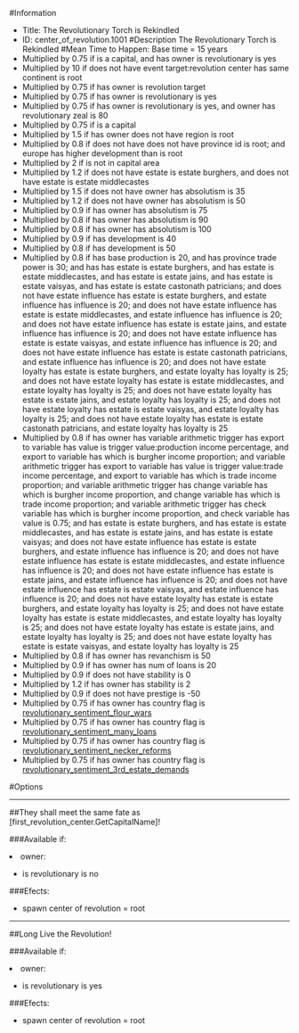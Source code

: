 #Information
 - Title: The Revolutionary Torch is Rekindled
 - ID: center_of_revolution.1001
#Description
The Revolutionary Torch is Rekindled
#Mean Time to Happen:
Base time = 15 years
 - Multiplied by 0.75 if is a capital, and  has owner is revolutionary is yes
 - Multiplied by 10 if does not have event target:revolution center has same continent is root
 - Multiplied by 0.75 if has owner is revolution target
 - Multiplied by 0.75 if has owner is revolutionary is yes
 - Multiplied by 0.75 if has owner is revolutionary is yes, and owner has revolutionary zeal is 80
 - Multiplied by 0.75 if is a capital
 - Multiplied by 1.5 if has owner does not have region is root
 - Multiplied by 0.8 if does not have does not have province id is root; and europe has higher development than is root
 - Multiplied by 2 if is not in capital area
 - Multiplied by 1.2 if does not have estate is estate burghers, and does not have estate is estate middlecastes
 - Multiplied by 1.5 if does not have owner has absolutism is 35
 - Multiplied by 1.2 if does not have owner has absolutism is 50
 - Multiplied by 0.9 if has owner has absolutism is 75
 - Multiplied by 0.8 if has owner has absolutism is 90
 - Multiplied by 0.8 if has owner has absolutism is 100
 - Multiplied by 0.9 if has development is 40
 - Multiplied by 0.8 if has development is 50
 - Multiplied by 0.8 if has base production is 20, and has province trade power is 30; and  has has estate is estate burghers, and has estate is estate middlecastes, and has estate is estate jains, and has estate is estate vaisyas, and has estate is estate castonath patricians; and does not have estate influence has estate is estate burghers, and estate influence has influence is 20; and does not have estate influence has estate is estate middlecastes, and estate influence has influence is 20; and does not have estate influence has estate is estate jains, and estate influence has influence is 20; and does not have estate influence has estate is estate vaisyas, and estate influence has influence is 20; and does not have estate influence has estate is estate castonath patricians, and estate influence has influence is 20; and does not have estate loyalty has estate is estate burghers, and estate loyalty has loyalty is 25; and does not have estate loyalty has estate is estate middlecastes, and estate loyalty has loyalty is 25; and does not have estate loyalty has estate is estate jains, and estate loyalty has loyalty is 25; and does not have estate loyalty has estate is estate vaisyas, and estate loyalty has loyalty is 25; and does not have estate loyalty has estate is estate castonath patricians, and estate loyalty has loyalty is 25
 - Multiplied by 0.8 if has owner has variable arithmetic trigger has export to variable has value is trigger value:production income percentage, and export to variable has which is burgher income proportion; and variable arithmetic trigger has export to variable has value is trigger value:trade income percentage, and export to variable has which is trade income proportion; and variable arithmetic trigger has change variable has which is burgher income proportion, and change variable has which is trade income proportion; and variable arithmetic trigger has check variable has which is burgher income proportion, and check variable has value is 0.75; and has estate is estate burghers, and has estate is estate middlecastes, and has estate is estate jains, and has estate is estate vaisyas; and does not have estate influence has estate is estate burghers, and estate influence has influence is 20; and does not have estate influence has estate is estate middlecastes, and estate influence has influence is 20; and does not have estate influence has estate is estate jains, and estate influence has influence is 20; and does not have estate influence has estate is estate vaisyas, and estate influence has influence is 20; and does not have estate loyalty has estate is estate burghers, and estate loyalty has loyalty is 25; and does not have estate loyalty has estate is estate middlecastes, and estate loyalty has loyalty is 25; and does not have estate loyalty has estate is estate jains, and estate loyalty has loyalty is 25; and does not have estate loyalty has estate is estate vaisyas, and estate loyalty has loyalty is 25
 - Multiplied by 0.8 if has owner has revanchism is 50
 - Multiplied by 0.9 if has owner has num of loans is 20
 - Multiplied by 0.9 if does not have stability is 0
 - Multiplied by 1.2 if has owner has stability is 2
 - Multiplied by 0.9 if does not have prestige is -50
 - Multiplied by 0.75 if has owner has country flag is [revolutionary_sentiment_flour_wars](../flags/revolutionary_sentiment_flour_wars.md)
 - Multiplied by 0.75 if has owner has country flag is [revolutionary_sentiment_many_loans](../flags/revolutionary_sentiment_many_loans.md)
 - Multiplied by 0.75 if has owner has country flag is [revolutionary_sentiment_necker_reforms](../flags/revolutionary_sentiment_necker_reforms.md)
 - Multiplied by 0.75 if has owner has country flag is [revolutionary_sentiment_3rd_estate_demands](../flags/revolutionary_sentiment_3rd_estate_demands.md)

#Options

___
##They shall meet the same fate as [first_revolution_center.GetCapitalName]!

###Available if:
<li>owner:</li><ul><li>is revolutionary is no</li></ul>

###Efects:<ul><li>spawn center of revolution = root</li></ul>

___
##Long Live the Revolution!

###Available if:
<li>owner:</li><ul><li>is revolutionary is yes</li></ul>

###Efects:<ul><li>spawn center of revolution = root</li></ul>
